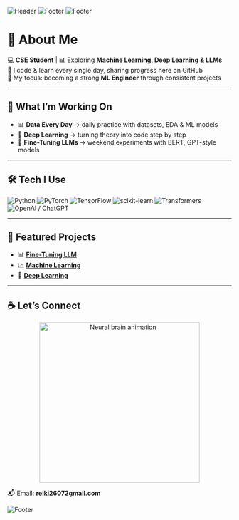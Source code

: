 
![Header](https://capsule-render.vercel.app/api?type=waving&color=0:141E30,100:243B55&height=150&section=footer&text=Learning%20Every%20Day%20&fontSize=28&fontColor=00c6ff)
![Footer](https://capsule-render.vercel.app/api?type=waving&color=0:ffffff,100:808080&height=150&section=footer&text=Learning%20Every%20Day&fontSize=28&fontColor=000000)
![Footer](https://capsule-render.vercel.app/api?type=waving&color=0:ffffff,100:333333&height=150&section=footer&text=Learning%20Every%20Day&fontSize=28&fontColor=111111)


# 👋 About Me  
💻 **CSE Student** | 📊 Exploring **Machine Learning, Deep Learning & LLMs**  
🌱 I code & learn every single day, sharing progress here on GitHub  
🚀 My focus: becoming a strong **ML Engineer** through consistent projects  

---

## 🌟 What I’m Working On
- 📊 **Data Every Day** → daily practice with datasets, EDA & ML models  
- 🧠 **Deep Learning** → turning theory into code step by step  
- 🤖 **Fine-Tuning LLMs** → weekend experiments with BERT, GPT-style models  

---

## 🛠️ Tech I Use
![Python](https://img.shields.io/badge/Python-3776AB?style=for-the-badge&logo=python&logoColor=white)
![PyTorch](https://img.shields.io/badge/PyTorch-EE4C2C?style=for-the-badge&logo=pytorch&logoColor=white)
![TensorFlow](https://img.shields.io/badge/TensorFlow-FF6F00?style=for-the-badge&logo=tensorflow&logoColor=white)
![scikit-learn](https://img.shields.io/badge/scikit--learn-F7931E?style=for-the-badge&logo=scikitlearn&logoColor=white)
![Transformers](https://img.shields.io/badge/Transformers-FFD43B?style=for-the-badge&logo=huggingface&logoColor=black)
![OpenAI / ChatGPT](https://img.shields.io/badge/chatGPT-74aa9c?style=for-the-badge&logo=openai&logoColor=white)

---

## 📂 Featured Projects
- 📊 [**Fine-Tuning LLM**](https://github.com/Rekhii/Fine-Tuning-LLM)  
- 📈 [**Machine Learning**](https://github.com/Rekhii/Machine-Learning)  
- 🧠 [**Deep Learning**](https://github.com/Rekhii/Deep-Learning)  


---

## ☕ Let’s Connect
<p align="center">
  <img src="https://media.giphy.com/media/836HiJc7pgzy8iNXCn/giphy.gif" width="360" alt="Neural brain animation">
</p>

📬 Email:                                                                                         **reiki26072gmail.com**

![Footer](https://capsule-render.vercel.app/api?type=waving&color=0:0f0c29,50:302b63,100:24243e&height=160&section=footer&text26&fontColor=ffffff)

